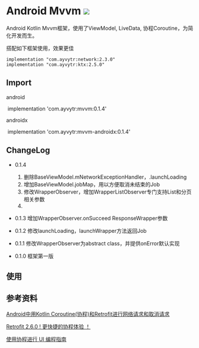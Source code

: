 # Android Mvvm [![](https://img.shields.io/badge/jCenter-0.1.4-red.svg)](https://bintray.com/ayvytr/maven/mvvm-androidx/_latestVersion)

Android Kotlin Mvvm框架，使用了ViewModel, LiveData,  协程Coroutine，为简化开发而生。



搭配如下框架使用，效果更佳

```
implementation "com.ayvytr:network:2.3.0"
implementation "com.ayvytr:ktx:2.5.0"
```



## Import



android

​	implementation 'com.ayvytr:mvvm:0.1.4'



androidx

​	implementation 'com.ayvytr:mvvm-androidx:0.1.4'



## ChangeLog

* 0.1.4 
  1. 删除BaseViewModel.mNetworkExceptionHandler，.launchLoading
  2. 增加BaseViewModel.jobMap，用以方便取消未结束的Job
  3. 修改WrapperObserver，增加WrapperListObserver专门支持List和分页相关参数
  4. 

* 0.1.3 增加WrapperObserver.onSucceed ResponseWrapper参数

* 0.1.2 修改launchLoading，launchWrapper方法返回Job

* 0.1.1 修改WrapperObserver为abstract class，并提供onError默认实现

* 0.1.0 框架第一版



## 使用




## 参考资料

[Android中用Kotlin Coroutine(协程)和Retrofit进行网络请求和取消请求](https://blog.csdn.net/huyongl1989/article/details/89456753)

[Retrofit 2.6.0 ! 更快捷的协程体验 ！](https://blog.csdn.net/sunluyao_/article/details/92799767)

[使用协程进行 UI 编程指南](https://github.com/hltj/kotlinx.coroutines-cn/blob/master/ui/coroutines-guide-ui.md)







